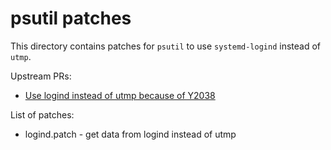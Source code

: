 # psutil patches

This directory contains patches for `psutil` to use `systemd-logind` instead of `utmp`.

Upstream PRs:
* [Use logind instead of utmp because of Y2038](https://github.com/giampaolo/psutil/pull/2300)


List of patches:
* logind.patch - get data from logind instead of utmp
